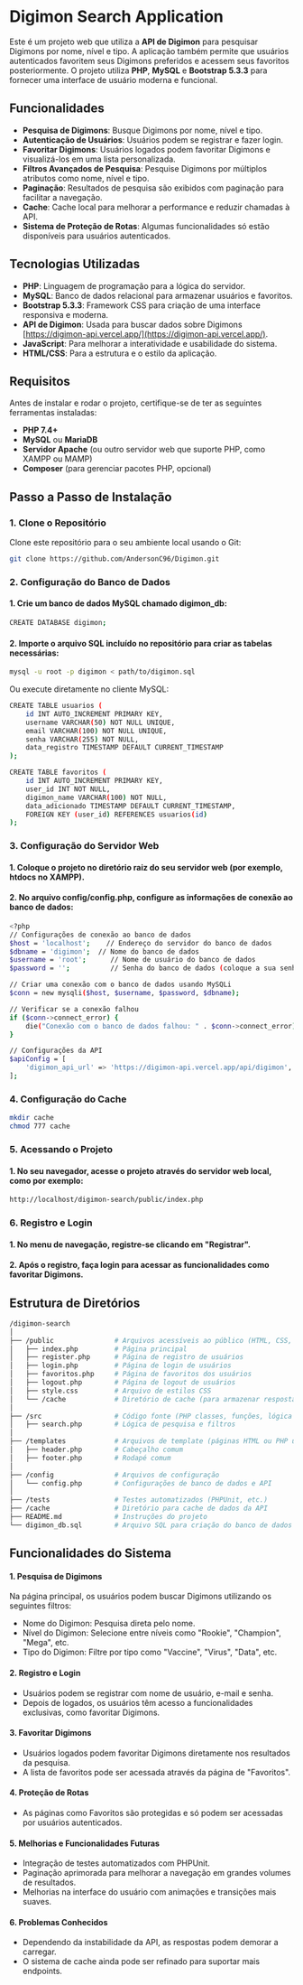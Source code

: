 # Digimon Search Application

Este é um projeto web que utiliza a **API de Digimon** para pesquisar Digimons por nome, nível e tipo. A aplicação também permite que usuários autenticados favoritem seus Digimons preferidos e acessem seus favoritos posteriormente. O projeto utiliza **PHP**, **MySQL** e **Bootstrap 5.3.3** para fornecer uma interface de usuário moderna e funcional.

## Funcionalidades

- **Pesquisa de Digimons**: Busque Digimons por nome, nível e tipo.
- **Autenticação de Usuários**: Usuários podem se registrar e fazer login.
- **Favoritar Digimons**: Usuários logados podem favoritar Digimons e visualizá-los em uma lista personalizada.
- **Filtros Avançados de Pesquisa**: Pesquise Digimons por múltiplos atributos como nome, nível e tipo.
- **Paginação**: Resultados de pesquisa são exibidos com paginação para facilitar a navegação.
- **Cache**: Cache local para melhorar a performance e reduzir chamadas à API.
- **Sistema de Proteção de Rotas**: Algumas funcionalidades só estão disponíveis para usuários autenticados.

## Tecnologias Utilizadas

- **PHP**: Linguagem de programação para a lógica do servidor.
- **MySQL**: Banco de dados relacional para armazenar usuários e favoritos.
- **Bootstrap 5.3.3**: Framework CSS para criação de uma interface responsiva e moderna.
- **API de Digimon**: Usada para buscar dados sobre Digimons [https://digimon-api.vercel.app/](https://digimon-api.vercel.app/).
- **JavaScript**: Para melhorar a interatividade e usabilidade do sistema.
- **HTML/CSS**: Para a estrutura e o estilo da aplicação.

## Requisitos

Antes de instalar e rodar o projeto, certifique-se de ter as seguintes ferramentas instaladas:

- **PHP 7.4+**
- **MySQL** ou **MariaDB**
- **Servidor Apache** (ou outro servidor web que suporte PHP, como XAMPP ou MAMP)
- **Composer** (para gerenciar pacotes PHP, opcional)

## Passo a Passo de Instalação

### 1. Clone o Repositório

Clone este repositório para o seu ambiente local usando o Git:

```bash
git clone https://github.com/AndersonC96/Digimon.git
```

### 2. Configuração do Banco de Dados

#### 1. Crie um banco de dados MySQL chamado digimon_db:

```bash
CREATE DATABASE digimon;
```

#### 2. Importe o arquivo SQL incluído no repositório para criar as tabelas necessárias:

```bash
mysql -u root -p digimon < path/to/digimon.sql
```

Ou execute diretamente no cliente MySQL:

```bash
CREATE TABLE usuarios (
    id INT AUTO_INCREMENT PRIMARY KEY,
    username VARCHAR(50) NOT NULL UNIQUE,
    email VARCHAR(100) NOT NULL UNIQUE,
    senha VARCHAR(255) NOT NULL,
    data_registro TIMESTAMP DEFAULT CURRENT_TIMESTAMP
);

CREATE TABLE favoritos (
    id INT AUTO_INCREMENT PRIMARY KEY,
    user_id INT NOT NULL,
    digimon_name VARCHAR(100) NOT NULL,
    data_adicionado TIMESTAMP DEFAULT CURRENT_TIMESTAMP,
    FOREIGN KEY (user_id) REFERENCES usuarios(id)
);
```

### 3. Configuração do Servidor Web

#### 1. Coloque o projeto no diretório raiz do seu servidor web (por exemplo, htdocs no XAMPP).

#### 2. No arquivo config/config.php, configure as informações de conexão ao banco de dados:

```bash
<?php
// Configurações de conexão ao banco de dados
$host = 'localhost';    // Endereço do servidor do banco de dados
$dbname = 'digimon';  // Nome do banco de dados
$username = 'root';      // Nome de usuário do banco de dados
$password = '';          // Senha do banco de dados (coloque a sua senha aqui)

// Criar uma conexão com o banco de dados usando MySQLi
$conn = new mysqli($host, $username, $password, $dbname);

// Verificar se a conexão falhou
if ($conn->connect_error) {
    die("Conexão com o banco de dados falhou: " . $conn->connect_error);
}

// Configurações da API
$apiConfig = [
    'digimon_api_url' => 'https://digimon-api.vercel.app/api/digimon',
];
```

### 4. Configuração do Cache

```bash
mkdir cache
chmod 777 cache
```

### 5. Acessando o Projeto

#### 1. No seu navegador, acesse o projeto através do servidor web local, como por exemplo:

```bash
http://localhost/digimon-search/public/index.php
```

### 6. Registro e Login

#### 1. No menu de navegação, registre-se clicando em "Registrar".

#### 2. Após o registro, faça login para acessar as funcionalidades como favoritar Digimons.

## Estrutura de Diretórios

```bash
/digimon-search
│
├── /public               # Arquivos acessíveis ao público (HTML, CSS, JS, PHP principal)
│   ├── index.php         # Página principal
│   ├── register.php      # Página de registro de usuários
│   ├── login.php         # Página de login de usuários
│   ├── favoritos.php     # Página de favoritos dos usuários
│   ├── logout.php        # Página de logout de usuários
│   ├── style.css         # Arquivo de estilos CSS
│   └── /cache            # Diretório de cache (para armazenar respostas da API)
│
├── /src                  # Código fonte (PHP classes, funções, lógica de negócio)
│   ├── search.php        # Lógica de pesquisa e filtros
│
├── /templates            # Arquivos de template (páginas HTML ou PHP usadas para exibição)
│   ├── header.php        # Cabeçalho comum
│   ├── footer.php        # Rodapé comum
│
├── /config               # Arquivos de configuração
│   └── config.php        # Configurações de banco de dados e API
│
├── /tests                # Testes automatizados (PHPUnit, etc.)
├── /cache                # Diretório para cache de dados da API
├── README.md             # Instruções do projeto
└── digimon_db.sql        # Arquivo SQL para criação do banco de dados
```

## Funcionalidades do Sistema

#### 1. Pesquisa de Digimons

Na página principal, os usuários podem buscar Digimons utilizando os seguintes filtros:

- Nome do Digimon: Pesquisa direta pelo nome.
- Nível do Digimon: Selecione entre níveis como "Rookie", "Champion", "Mega", etc.
- Tipo do Digimon: Filtre por tipo como "Vaccine", "Virus", "Data", etc.

#### 2. Registro e Login

- Usuários podem se registrar com nome de usuário, e-mail e senha.
- Depois de logados, os usuários têm acesso a funcionalidades exclusivas, como favoritar Digimons.

#### 3. Favoritar Digimons

- Usuários logados podem favoritar Digimons diretamente nos resultados da pesquisa.
- A lista de favoritos pode ser acessada através da página de "Favoritos".

#### 4. Proteção de Rotas

- As páginas como Favoritos são protegidas e só podem ser acessadas por usuários autenticados.

#### 5. Melhorias e Funcionalidades Futuras

- Integração de testes automatizados com PHPUnit.
- Paginação aprimorada para melhorar a navegação em grandes volumes de resultados.
- Melhorias na interface do usuário com animações e transições mais suaves.

#### 6. Problemas Conhecidos

- Dependendo da instabilidade da API, as respostas podem demorar a carregar.
- O sistema de cache ainda pode ser refinado para suportar mais endpoints.